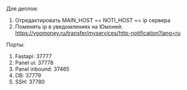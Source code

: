 Для деплоя:
1. Отредактировать MAIN_HOST == NOTI_HOST == ip сервера
2. Поменять ip в уведомлениях на Юмоней: https://yoomoney.ru/transfer/myservices/http-notification?lang=ru

Порты:
1. Fastapi: 37777
2. Panel ui: 37778
3. Panel inbound: 37465
4. DB: 37779
5. SSH: 37780
